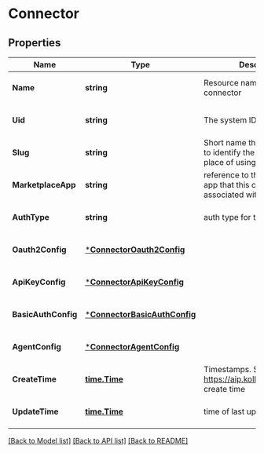 # Connector

## Properties
Name | Type | Description | Notes
------------ | ------------- | ------------- | -------------
**Name** | **string** | Resource name of the connector | [optional] [default to null]
**Uid** | **string** | The system ID of the resource | [optional] [default to null]
**Slug** | **string** | Short name that can be used to identify the connector in place of using the ID | [optional] [default to null]
**MarketplaceApp** | **string** | reference to the marketplace app that this connector is associated with | [optional] [default to null]
**AuthType** | **string** | auth type for the connector | [optional] [default to null]
**Oauth2Config** | [***ConnectorOauth2Config**](Connector_Oauth2Config.md) |  | [optional] [default to null]
**ApiKeyConfig** | [***ConnectorApiKeyConfig**](Connector_ApiKeyConfig.md) |  | [optional] [default to null]
**BasicAuthConfig** | [***ConnectorBasicAuthConfig**](Connector_BasicAuthConfig.md) |  | [optional] [default to null]
**AgentConfig** | [***ConnectorAgentConfig**](Connector_AgentConfig.md) |  | [optional] [default to null]
**CreateTime** | [**time.Time**](time.Time.md) | Timestamps. See: https://aip.kolla.dev/kolla/9001 create time | [optional] [default to null]
**UpdateTime** | [**time.Time**](time.Time.md) | time of last update | [optional] [default to null]

[[Back to Model list]](../README.md#documentation-for-models) [[Back to API list]](../README.md#documentation-for-api-endpoints) [[Back to README]](../README.md)


